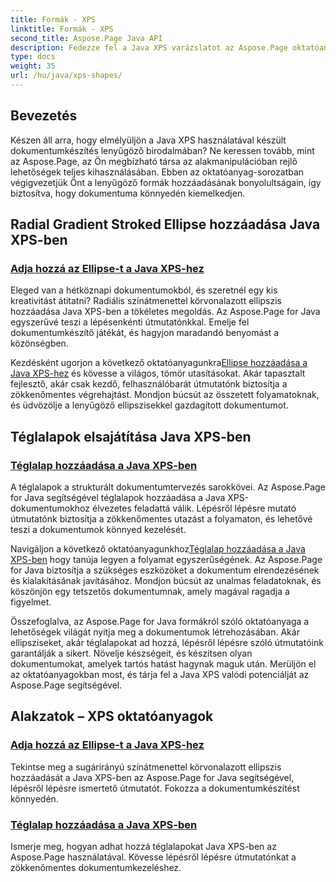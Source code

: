 ```yaml
---
title: Formák - XPS
linktitle: Formák - XPS
second_title: Aspose.Page Java API
description: Fedezze fel a Java XPS varázslatot az Aspose.Page oktatóanyagaival! Könnyen hozzáadhat lenyűgöző ellipsziseket és téglalapokat. Emelje fel a dokumentumkészítést lépésenkénti útmutatóinkkal.
type: docs
weight: 35
url: /hu/java/xps-shapes/
---
```

## Bevezetés

Készen áll arra, hogy elmélyüljön a Java XPS használatával készült dokumentumkészítés lenyűgöző birodalmában? Ne keressen tovább, mint az Aspose.Page, az Ön megbízható társa az alakmanipulációban rejlő lehetőségek teljes kihasználásában. Ebben az oktatóanyag-sorozatban végigvezetjük Önt a lenyűgöző formák hozzáadásának bonyolultságain, így biztosítva, hogy dokumentuma könnyedén kiemelkedjen.

## Radial Gradient Stroked Ellipse hozzáadása Java XPS-ben

### [Adja hozzá az Ellipse-t a Java XPS-hez](./add-ellipse/)

Eleged van a hétköznapi dokumentumokból, és szeretnél egy kis kreativitást átitatni? Radiális színátmenettel körvonalazott ellipszis hozzáadása Java XPS-ben a tökéletes megoldás. Az Aspose.Page for Java egyszerűvé teszi a lépésenkénti útmutatónkkal. Emelje fel dokumentumkészítő játékát, és hagyjon maradandó benyomást a közönségben.

 Kezdésként ugorjon a következő oktatóanyagunkra[Ellipse hozzáadása a Java XPS-hez](./add-ellipse/) és kövesse a világos, tömör utasításokat. Akár tapasztalt fejlesztő, akár csak kezdő, felhasználóbarát útmutatónk biztosítja a zökkenőmentes végrehajtást. Mondjon búcsút az összetett folyamatoknak, és üdvözölje a lenyűgöző ellipszisekkel gazdagított dokumentumot.

## Téglalapok elsajátítása Java XPS-ben

### [Téglalap hozzáadása a Java XPS-ben](./add-rectangle/)

A téglalapok a strukturált dokumentumtervezés sarokkövei. Az Aspose.Page for Java segítségével téglalapok hozzáadása a Java XPS-dokumentumokhoz élvezetes feladattá válik. Lépésről lépésre mutató útmutatónk biztosítja a zökkenőmentes utazást a folyamaton, és lehetővé teszi a dokumentumok könnyed kezelését.

Navigáljon a következő oktatóanyagunkhoz[Téglalap hozzáadása a Java XPS-ben](./add-rectangle/) hogy tanúja legyen a folyamat egyszerűségének. Az Aspose.Page for Java biztosítja a szükséges eszközöket a dokumentum elrendezésének és kialakításának javításához. Mondjon búcsút az unalmas feladatoknak, és köszönjön egy tetszetős dokumentumnak, amely magával ragadja a figyelmet.

Összefoglalva, az Aspose.Page for Java formákról szóló oktatóanyaga a lehetőségek világát nyitja meg a dokumentumok létrehozásában. Akár ellipsziseket, akár téglalapokat ad hozzá, lépésről lépésre szóló útmutatóink garantálják a sikert. Növelje készségeit, és készítsen olyan dokumentumokat, amelyek tartós hatást hagynak maguk után. Merüljön el az oktatóanyagokban most, és tárja fel a Java XPS valódi potenciálját az Aspose.Page segítségével.
## Alakzatok – XPS oktatóanyagok
### [Adja hozzá az Ellipse-t a Java XPS-hez](./add-ellipse/)
Tekintse meg a sugárirányú színátmenettel körvonalazott ellipszis hozzáadását a Java XPS-ben az Aspose.Page for Java segítségével, lépésről lépésre ismertető útmutatót. Fokozza a dokumentumkészítést könnyedén.
### [Téglalap hozzáadása a Java XPS-ben](./add-rectangle/)
Ismerje meg, hogyan adhat hozzá téglalapokat Java XPS-ben az Aspose.Page használatával. Kövesse lépésről lépésre útmutatónkat a zökkenőmentes dokumentumkezeléshez.